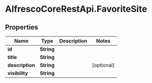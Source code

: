 # AlfrescoCoreRestApi.FavoriteSite

## Properties
Name | Type | Description | Notes
------------ | ------------- | ------------- | -------------
**id** | **String** |  | 
**title** | **String** |  | 
**description** | **String** |  | [optional] 
**visibility** | **String** |  | 


